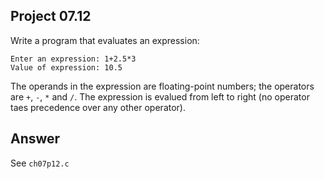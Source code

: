 ## Project 07.12
Write a program that evaluates an expression:
```
Enter an expression: 1+2.5*3
Value of expression: 10.5
```
The operands in the expression are floating-point numbers; the operators are ```+```, ```-```, ```*``` and ```/```. The expression is evalued from left to right (no operator taes precedence over any other operator).

## Answer
See ```ch07p12.c```
